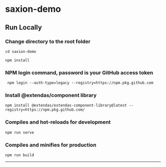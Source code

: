 # saxion-demo

## Run Locally

### Change directory to the root folder
```
cd saxion-demo
```

```
npm install
```

### NPM login command, **password is your GitHub access token**
```
 npm login --auth-type=legacy --registry=https://npm.pkg.github.com
```

### Install @extendas/component library
```
npm install @extendas/extendas-component-library@latest --registry=https://npm.pkg.github.com/
```

### Compiles and hot-reloads for development
```
npm run serve
```

### Compiles and minifies for production
```
npm run build
```
---

